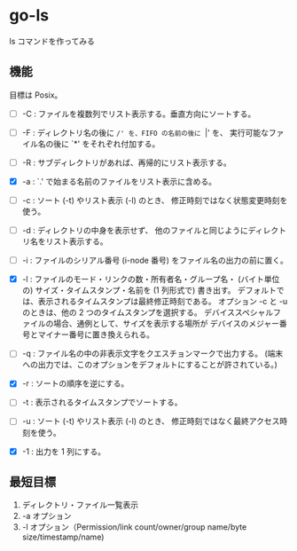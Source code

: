 # go-ls

ls コマンドを作ってみる

## 機能

目標は Posix。

- [ ] -C : ファイルを複数列でリスト表示する。垂直方向にソートする。
- [ ] -F : ディレクトリ名の後に `/' を、FIFO の名前の後に `|' を、 実行可能なファイル名の後に `*' をそれぞれ付加する。
- [ ] -R : サブディレクトリがあれば、再帰的にリスト表示する。
- [x] -a : `.' で始まる名前のファイルをリスト表示に含める。
- [ ] -c : ソート (-t) やリスト表示 (-l) のとき、 修正時刻ではなく状態変更時刻を使う。
- [ ] -d : ディレクトリの中身を表示せず、 他のファイルと同じようにディレクトリ名をリスト表示する。
- [ ] -i : ファイルのシリアル番号 (i-node 番号) をファイル名の出力の前に置く。
- [x] -l : ファイルのモード・リンクの数・所有者名・グループ名・ (バイト単位の) サイズ・タイムスタンプ・名前を (1 列形式で) 書き出す。 デフォルトでは、表示されるタイムスタンプは最終修正時刻である。 オプション -c と -u のときは、他の 2 つのタイムスタンプを選択する。 デバイススペシャルファイルの場合、通例として、サイズを表示する場所が デバイスのメジャー番号とマイナー番号に置き換えられる。
- [ ] -q : ファイル名の中の非表示文字をクエスチョンマークで出力する。 (端末への出力では、このオプションをデフォルトにすることが許されている。)
- [x] -r : ソートの順序を逆にする。
- [ ] -t : 表示されるタイムスタンプでソートする。
- [ ] -u : ソート (-t) やリスト表示 (-l) のとき、 修正時刻ではなく最終アクセス時刻を使う。
- [x] -1 : 出力を 1 列にする。
 

## 最短目標

1. ディレクトリ・ファイル一覧表示
2. -a オプション
3. -l オプション（Permission/link count/owner/group name/byte size/timestamp/name)

